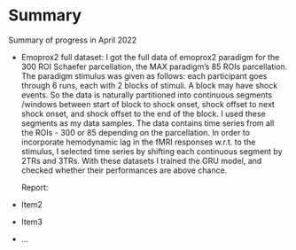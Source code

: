 Summary
===============================

Summary of progress in April 2022

- Emoprox2 full dataset:
    I got the full data of emoprox2 paradigm for the 300 ROI Schaefer parcellation, the MAX paradigm’s 85 ROIs parcellation. 
    The paradigm stimulus was given as follows: each participant goes through 6 runs, each with 2 blocks of stimuli. A block may have shock events. So the data is naturally partitioned into continuous segments /windows between start of block to shock onset, shock offset to next shock onset, and shock offset to the end of the block. 
    I used these segments as my data samples. The data contains time series from all the ROIs - 300 or 85 depending on the parcellation.
    In order to incorporate hemodynamic lag in the fMRI responses w.r.t. to the stimulus, I selected time series by shifting each continuous segment by 2TRs and 3TRs.
    With these datasets I trained the GRU model, and checked whether their performances are above chance.

    <!-- The model’s accuracy is 72% and is above chance.

    Then I did lesion analysis. As the ROIs were categorized into 7 networks, I lesioned these networks and their sub networks and found that no single network drops the accuracy more than the second decimal point. So I went on to lesion combinations of networks; 7 choose 1, 7 choose 2, and 7 choose 3. I do this in two ways:
    I lesioned a set of networks by masking time series of those networks and keeping others intact and saw which set of networks decrease the accuracy the most. The more drop in accuracy, the better.
    I only kept time series of a set of networks and zeroed out all other ROIs and saw what is the contribution of that particular set of networks in isolation from others. Here, the more the accuracy, the better. 
    In both ways I found that the model’s performance depends upon time series from Visual, Somato motor, and Ventral attention networks. -->

    Report:
    <!-- https://govinda-umd.github.io/explainable-ai/nb/mar22/06-ROIwise_analysis_emoprox2_full_dataset.html -->

- Item2

- Item3

- ...
